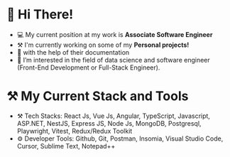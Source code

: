# 👋 __Hi There!__ 
- 💻 My current position at my work is **Associate Software Engineer**
- ⚒ I'm currently working on some of my **Personal projects!**
- 📃 with the help of their documentation
- 👀 I’m interested in the field of data science and software engineer (Front-End Development or Full-Stack Engineer).

# ⚒ My Current Stack and Tools
- ⚒ Tech Stacks: React Js, Vue Js, Angular, TypeScript, Javascript, ASP.NET, NestJS, Express JS, Node Js, MongoDB, Postgresql, Playwright, Vitest, Redux/Redux Toolkit
- ⚙ Developer Tools: Github, Git, Postman, Insomia, Visual Studio Code, Cursor, Sublime Text, Notepad++
  

<!---
AnthonyFrank-Ordonez/AnthonyFrank-Ordonez is a ✨ special ✨ repository because its `README.md` (this file) appears on your GitHub profile.
You can click the Preview link to take a look at your changes.
--->
